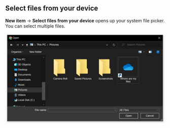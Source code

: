 ## Select files from your device

**New item** &rarr; **Select files from your device** opens up your system file picker. You can select multiple files.

![](./images/select-file.png)
